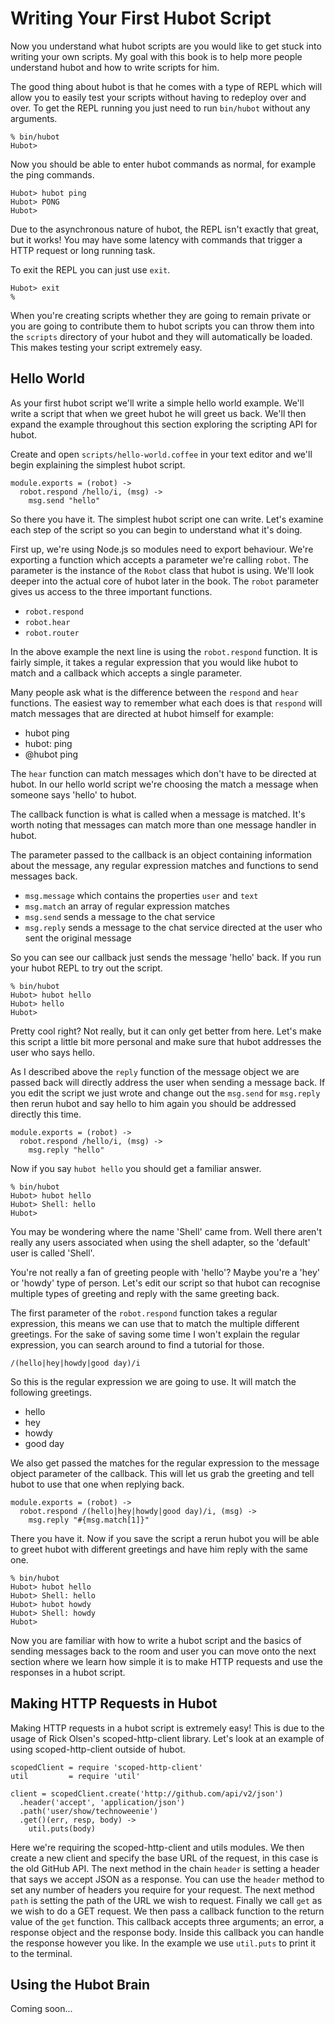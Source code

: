 # Writing Your First Hubot Script

Now you understand what hubot scripts are you would like to get stuck into
writing your own scripts. My goal with this book is to help more people
understand hubot and how to write scripts for him.

The good thing about hubot is that he comes with a type of REPL which will
allow you to easily test your scripts without having to redeploy over and over.
To get the REPL running you just need to run `bin/hubot` without any arguments.

    % bin/hubot
    Hubot>

Now you should be able to enter hubot commands as normal, for example the ping
commands.

    Hubot> hubot ping
    Hubot> PONG
    Hubot>

Due to the asynchronous nature of hubot, the REPL isn't exactly that great, but
it works! You may have some latency with commands that trigger a HTTP request
or long running task.

To exit the REPL you can just use `exit`.

    Hubot> exit
    %

When you're creating scripts whether they are going to remain private or you
are going to contribute them to hubot scripts you can throw them into the
`scripts` directory of your hubot and they will automatically be loaded.
This makes testing your script extremely easy.

## Hello World

As your first hubot script we'll write a simple hello world example. We'll
write a script that when we greet hubot he will greet us back. We'll then
expand the example throughout this section exploring the scripting API for
hubot.

Create and open `scripts/hello-world.coffee` in your text editor and we'll
begin explaining the simplest hubot script.

    module.exports = (robot) ->
      robot.respond /hello/i, (msg) ->
        msg.send "hello"

So there you have it. The simplest hubot script one can write. Let's examine
each step of the script so you can begin to understand what it's doing.

First up, we're using Node.js so modules need to export behaviour. We're
exporting a function which accepts a parameter we're calling `robot`. The
parameter is the instance of the `Robot` class that hubot is using. We'll look
deeper into the actual core of hubot later in the book. The `robot` parameter
gives us access to the three important functions.

 * `robot.respond`
 * `robot.hear`
 * `robot.router`

In the above example the next line is using the `robot.respond` function. It is
fairly simple, it takes a regular expression that you would like hubot to match
and a callback which accepts a single parameter.

Many people ask what is the difference between the `respond` and `hear`
functions. The easiest way to remember what each does is that `respond` will
match messages that are directed at hubot himself for example:

 * hubot ping
 * hubot: ping
 * @hubot ping

The `hear` function can match messages which don't have to be directed at
hubot. In our hello world script we're choosing the match a message when
someone says 'hello' to hubot.

The callback function is what is called when a message is matched. It's worth
noting that messages can match more than one message handler in hubot.

The parameter passed to the callback is an object containing information about
the message, any regular expression matches and functions to send messages back.

* `msg.message` which contains the properties `user` and `text`
* `msg.match` an array of regular expression matches
* `msg.send` sends a message to the chat service
* `msg.reply` sends a message to the chat service directed at the user who sent
  the original message

So you can see our callback just sends the message 'hello' back. If you run
your hubot REPL to try out the script.

    % bin/hubot
    Hubot> hubot hello
    Hubot> hello
    Hubot>

Pretty cool right? Not really, but it can only get better from here. Let's make
this script a little bit more personal and make sure that hubot addresses the
user who says hello.

As I described above the `reply` function of the message object we are passed
back will directly address the user when sending a message back. If you edit
the script we just wrote and change out the `msg.send` for `msg.reply` then
rerun hubot and say hello to him again you should be addressed directly this
time.

    module.exports = (robot) ->
      robot.respond /hello/i, (msg) ->
        msg.reply "hello"

Now if you say `hubot hello` you should get a familiar answer.

    % bin/hubot
    Hubot> hubot hello
    Hubot> Shell: hello
    Hubot>

You may be wondering where the name 'Shell' came from. Well there aren't really
any users associated when using the shell adapter, so the 'default' user is
called 'Shell'.

You're not really a fan of greeting people with 'hello'? Maybe you're a 'hey'
or 'howdy' type of person. Let's edit our script so that hubot can recognise
multiple types of greeting and reply with the same greeting back.

The first parameter of the `robot.respond` function takes a regular expression,
this means we can use that to match the multiple different greetings. For the
sake of saving some time I won't explain the regular expression, you can search
around to find a tutorial for those.

    /(hello|hey|howdy|good day)/i

So this is the regular expression we are going to use. It will match the
following greetings.

* hello
* hey
* howdy
* good day

We also get passed the matches for the regular expression to the message object
parameter of the callback. This will let us grab the greeting and tell hubot to
use that one when replying back.

    module.exports = (robot) ->
      robot.respond /(hello|hey|howdy|good day)/i, (msg) ->
        msg.reply "#{msg.match[1]}"

There you have it. Now if you save the script a rerun hubot you will be able to
greet hubot with different greetings and have him reply with the same one.

    % bin/hubot
    Hubot> hubot hello
    Hubot> Shell: hello
    Hubot> hubot howdy
    Hubot> Shell: howdy
    Hubot>

Now you are familiar with how to write a hubot script and the basics of sending
messages back to the room and user you can move onto the next section where we
learn how simple it is to make HTTP requests and use the responses in a hubot
script.

## Making HTTP Requests in Hubot

Making HTTP requests in a hubot script is extremely easy! This is due to the
usage of Rick Olsen's scoped-http-client library. Let's look at an example of
using scoped-http-client outside of hubot.

    scopedClient = require 'scoped-http-client'
    util         = require 'util'

    client = scopedClient.create('http://github.com/api/v2/json')
      .header('accept', 'application/json')
      .path('user/show/technoweenie')
      .get()(err, resp, body) ->
        util.puts(body)

Here we're requiring the scoped-http-client and utils modules. We then create
a new client and specify the base URL of the request, in this case is the old
GitHub API. The next method in the chain `header` is setting a header that
says we accept JSON as a response. You can use the `header` method to set any
number of headers you require for your request. The next method `path` is
setting the path of the URL we wish to request. Finally we call `get` as we wish
to do a GET request. We then pass a callback function to the return value of the
`get` function. This callback accepts three arguments; an error, a response
object and the response body. Inside this callback you can handle the response
however you like. In the example we use `util.puts` to print it to the terminal.

## Using the Hubot Brain

Coming soon...
